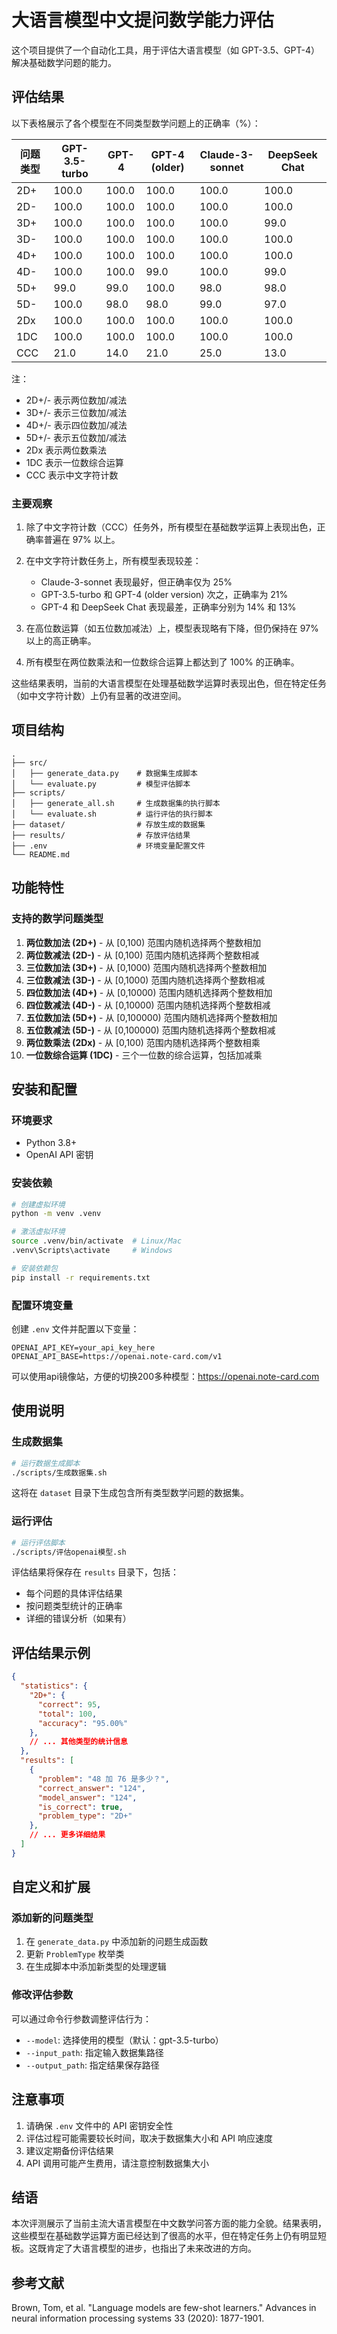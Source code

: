 # 大语言模型中文提问数学能力评估

这个项目提供了一个自动化工具，用于评估大语言模型（如 GPT-3.5、GPT-4）解决基础数学问题的能力。

## 评估结果

以下表格展示了各个模型在不同类型数学问题上的正确率（%）：

| 问题类型 | GPT-3.5-turbo | GPT-4 | GPT-4 (older) | Claude-3-sonnet | DeepSeek Chat |
|----------|---------------|-------|---------------|-----------------|----------------|
| 2D+ | 100.0 | 100.0 | 100.0 | 100.0 | 100.0 |
| 2D- | 100.0 | 100.0 | 100.0 | 100.0 | 100.0 |
| 3D+ | 100.0 | 100.0 | 100.0 | 100.0 | 99.0 |
| 3D- | 100.0 | 100.0 | 100.0 | 100.0 | 100.0 |
| 4D+ | 100.0 | 100.0 | 100.0 | 100.0 | 100.0 |
| 4D- | 100.0 | 100.0 | 99.0 | 100.0 | 99.0 |
| 5D+ | 99.0 | 99.0 | 100.0 | 98.0 | 98.0 |
| 5D- | 100.0 | 98.0 | 98.0 | 99.0 | 97.0 |
| 2Dx | 100.0 | 100.0 | 100.0 | 100.0 | 100.0 |
| 1DC | 100.0 | 100.0 | 100.0 | 100.0 | 100.0 |
| CCC | 21.0 | 14.0 | 21.0 | 25.0 | 13.0 |

注：
- 2D+/- 表示两位数加/减法
- 3D+/- 表示三位数加/减法
- 4D+/- 表示四位数加/减法
- 5D+/- 表示五位数加/减法
- 2Dx 表示两位数乘法
- 1DC 表示一位数综合运算
- CCC 表示中文字符计数

### 主要观察

1. 除了中文字符计数（CCC）任务外，所有模型在基础数学运算上表现出色，正确率普遍在 97% 以上。

2. 在中文字符计数任务上，所有模型表现较差：
   - Claude-3-sonnet 表现最好，但正确率仅为 25%
   - GPT-3.5-turbo 和 GPT-4 (older version) 次之，正确率为 21%
   - GPT-4 和 DeepSeek Chat 表现最差，正确率分别为 14% 和 13%

3. 在高位数运算（如五位数加减法）上，模型表现略有下降，但仍保持在 97% 以上的高正确率。

4. 所有模型在两位数乘法和一位数综合运算上都达到了 100% 的正确率。

这些结果表明，当前的大语言模型在处理基础数学运算时表现出色，但在特定任务（如中文字符计数）上仍有显著的改进空间。

## 项目结构

```
.
├── src/
│   ├── generate_data.py    # 数据集生成脚本
│   └── evaluate.py         # 模型评估脚本
├── scripts/
│   ├── generate_all.sh     # 生成数据集的执行脚本
│   └── evaluate.sh         # 运行评估的执行脚本
├── dataset/                # 存放生成的数据集
├── results/                # 存放评估结果
├── .env                    # 环境变量配置文件
└── README.md              
```

## 功能特性

### 支持的数学问题类型

1. **两位数加法 (2D+)** - 从 [0,100) 范围内随机选择两个整数相加
2. **两位数减法 (2D-)** - 从 [0,100) 范围内随机选择两个整数相减
3. **三位数加法 (3D+)** - 从 [0,1000) 范围内随机选择两个整数相加
4. **三位数减法 (3D-)** - 从 [0,1000) 范围内随机选择两个整数相减
5. **四位数加法 (4D+)** - 从 [0,10000) 范围内随机选择两个整数相加
6. **四位数减法 (4D-)** - 从 [0,10000) 范围内随机选择两个整数相减
7. **五位数加法 (5D+)** - 从 [0,100000) 范围内随机选择两个整数相加
8. **五位数减法 (5D-)** - 从 [0,100000) 范围内随机选择两个整数相减
9. **两位数乘法 (2Dx)** - 从 [0,100) 范围内随机选择两个整数相乘
10. **一位数综合运算 (1DC)** - 三个一位数的综合运算，包括加减乘

## 安装和配置

### 环境要求

- Python 3.8+
- OpenAI API 密钥

### 安装依赖

```bash
# 创建虚拟环境
python -m venv .venv

# 激活虚拟环境
source .venv/bin/activate  # Linux/Mac
.venv\Scripts\activate     # Windows

# 安装依赖包
pip install -r requirements.txt
```

### 配置环境变量

创建 `.env` 文件并配置以下变量：

```env
OPENAI_API_KEY=your_api_key_here
OPENAI_API_BASE=https://openai.note-card.com/v1
```

可以使用api镜像站，方便的切换200多种模型：https://openai.note-card.com

## 使用说明

### 生成数据集

```bash
# 运行数据生成脚本
./scripts/生成数据集.sh
```

这将在 `dataset` 目录下生成包含所有类型数学问题的数据集。

### 运行评估

```bash
# 运行评估脚本
./scripts/评估openai模型.sh
```

评估结果将保存在 `results` 目录下，包括：
- 每个问题的具体评估结果
- 按问题类型统计的正确率
- 详细的错误分析（如果有）

## 评估结果示例

```json
{
  "statistics": {
    "2D+": {
      "correct": 95,
      "total": 100,
      "accuracy": "95.00%"
    },
    // ... 其他类型的统计信息
  },
  "results": [
    {
      "problem": "48 加 76 是多少？",
      "correct_answer": "124",
      "model_answer": "124",
      "is_correct": true,
      "problem_type": "2D+"
    },
    // ... 更多详细结果
  ]
}
```

## 自定义和扩展

### 添加新的问题类型

1. 在 `generate_data.py` 中添加新的问题生成函数
2. 更新 `ProblemType` 枚举类
3. 在生成脚本中添加新类型的处理逻辑

### 修改评估参数

可以通过命令行参数调整评估行为：
- `--model`: 选择使用的模型（默认：gpt-3.5-turbo）
- `--input_path`: 指定输入数据集路径
- `--output_path`: 指定结果保存路径

## 注意事项

1. 请确保 `.env` 文件中的 API 密钥安全性
2. 评估过程可能需要较长时间，取决于数据集大小和 API 响应速度
3. 建议定期备份评估结果
4. API 调用可能产生费用，请注意控制数据集大小


## 结语

本次评测展示了当前主流大语言模型在中文数学问答方面的能力全貌。结果表明，这些模型在基础数学运算方面已经达到了很高的水平，但在特定任务上仍有明显短板。这既肯定了大语言模型的进步，也指出了未来改进的方向。

## 参考文献
Brown, Tom, et al. "Language models are few-shot learners." Advances in neural information processing systems 33 (2020): 1877-1901.


